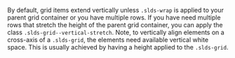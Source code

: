 By default, grid items extend vertically unless `.slds-wrap` is applied to your parent grid container or you have multiple rows. If you have need multiple rows that stretch the height of the parent grid container, you can apply the class `.slds-grid--vertical-stretch`. Note, to vertically align elements on a cross-axis of a `.slds-grid`, the elements need available vertical white space. This is usually achieved by having a height applied to the `.slds-grid`.
